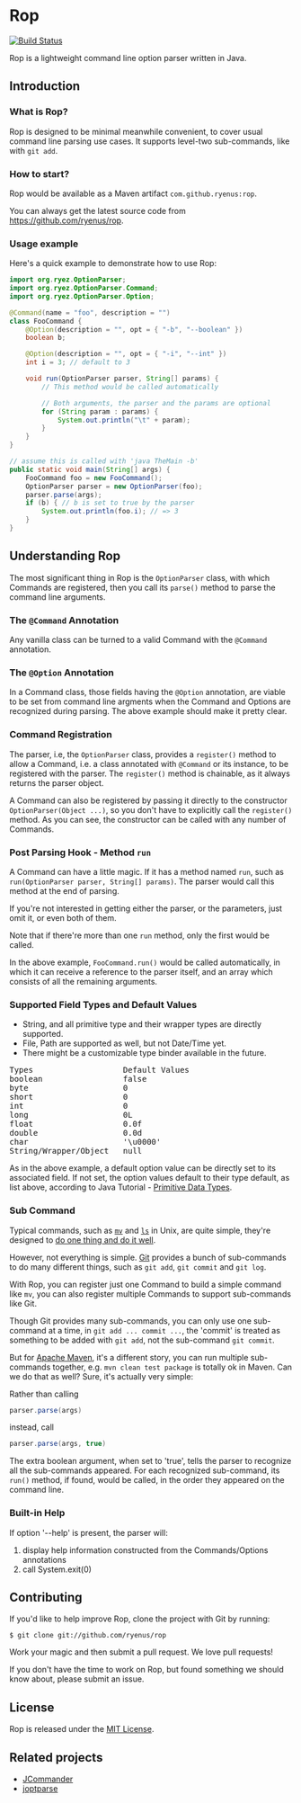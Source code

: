 # Rop

[![Build Status](https://travis-ci.org/ryenus/rop.png?branch=master)](https://travis-ci.org/ryenus/rop)

Rop is a lightweight command line option parser written in Java.

## Introduction

### What is Rop?

Rop is designed to be minimal meanwhile convenient, to cover usual command line parsing use cases. It supports level-two sub-commands, like with `git add`.

### How to start?

Rop would be available as a Maven artifact `com.github.ryenus:rop`.

You can always get the latest source code from https://github.com/ryenus/rop.

### Usage example

Here's a quick example to demonstrate how to use Rop:

```java
import org.ryez.OptionParser;
import org.ryez.OptionParser.Command;
import org.ryez.OptionParser.Option;

@Command(name = "foo", description = "")
class FooCommand {
	@Option(description = "", opt = { "-b", "--boolean" })
	boolean b;

	@Option(description = "", opt = { "-i", "--int" })
	int i = 3; // default to 3

	void run(OptionParser parser, String[] params) {
		// This method would be called automatically

		// Both arguments, the parser and the params are optional
		for (String param : params) {
			System.out.println("\t" + param);
		}
	}
}

// assume this is called with 'java TheMain -b'
public static void main(String[] args) {
	FooCommand foo = new FooCommand();
	OptionParser parser = new OptionParser(foo);
	parser.parse(args);
	if (b) { // b is set to true by the parser
		System.out.println(foo.i); // => 3
	}
}
```

## Understanding Rop

The most significant thing in Rop is the `OptionParser` class, with which Commands are registered, then you call its `parse()` method to parse the command line arguments.

### The `@Command` Annotation

Any vanilla class can be turned to a valid Command with the `@Command` annotation.

### The `@Option` Annotation

In a Command class, those fields having the `@Option` annotation, are viable to be set from command line argments when the Command and Options are recognized during parsing. The above example should make it pretty clear.

### Command Registration

The parser, i.e, the `OptionParser` class, provides a `register()` method to allow a Command, i.e. a class annotated with `@Command` or its instance, to be registered with the parser. The `register()` method is chainable, as it always returns the parser object.

A Command can also be registered by passing it directly to the constructor `OptionParser(Object ...)`, so you don't have to explicitly call the `register()` method. As you can see, the constructor can be called with any number of Commands.

### Post Parsing Hook - Method `run`

A Command can have a little magic. If it has a method named `run`, such as `run(OptionParser parser, String[] params)`. The parser would call this method at the end of parsing.

If you're not interested in getting either the parser, or the parameters, just omit it, or even both of them.

Note that if there're more than one `run` method, only the first would be called.

In the above example,  `FooCommand.run()` would be called automatically, in which it can receive a reference to the parser itself, and an array which consists of all the remaining arguments.

### Supported Field Types and Default Values

* String, and all primitive type and their wrapper types are directly supported.
* File, Path are supported as well, but not Date/Time yet.
* There might be a customizable type binder available in the future.

<pre>
Types                   Default Values
boolean                 false
byte                    0
short                   0
int                     0
long                    0L
float                   0.0f
double                  0.0d
char                    '\u0000'
String/Wrapper/Object   null
</pre>

As in the above example, a default option value can be directly set to its associated field. If not set, the option values default to their type default, as list above, according to Java Tutorial - [Primitive Data Types](http://docs.oracle.com/javase/tutorial/java/nutsandbolts/datatypes.html).

### Sub Command

Typical commands, such as [`mv`](http://en.wikipedia.org/wiki/Mv) and [`ls`](http://en.wikipedia.org/wiki/Ls) in Unix, are quite simple, they're designed to [do one thing and do it well](http://en.wikipedia.org/wiki/Unix_philosophy).

However, not everything is simple. [Git](http://git-scm.com/) provides a bunch of sub-commands to do many different things, such as `git add`, `git commit` and `git log`.

With Rop, you can register just one Command to build a simple command like `mv`, you can also register multiple Commands to support sub-commands like Git.

Though Git provides many sub-commands, you can only use one sub-command at a time, in `git add ... commit ...`, the 'commit' is treated as something to be added with `git add`, not the sub-command `git commit`.

But for [Apache Maven](http://en.wikipedia.org/wiki/Apache_Maven), it's a different story, you can run multiple sub-commands together, e.g. `mvn clean test package` is totally ok in Maven. Can we do that as well? Sure, it's actually very simple:

Rather than calling

```java
parser.parse(args)
```

instead, call

```java
parser.parse(args, true)
```

The extra boolean argument, when set to 'true', tells the parser to recognize all the sub-commands appeared. For each recognized sub-command, its `run()` method, if found, would be called, in the order they appeared on the command line.

### Built-in Help

If option '--help' is present, the parser will:

1. display help information constructed from the Commands/Options annotations
2. call System.exit(0)

## Contributing

If you'd like to help improve Rop, clone the project with Git by running:

    $ git clone git://github.com/ryenus/rop

Work your magic and then submit a pull request. We love pull requests!

If you don't have the time to work on Rop, but found something we should know about, please submit an issue.

## License

Rop is released under the [MIT License](http://www.opensource.org/licenses/MIT).

## Related projects

* [JCommander](https://github.com/cbeust/jcommander)
* [joptparse](https://code.google.com/p/joptparse)
